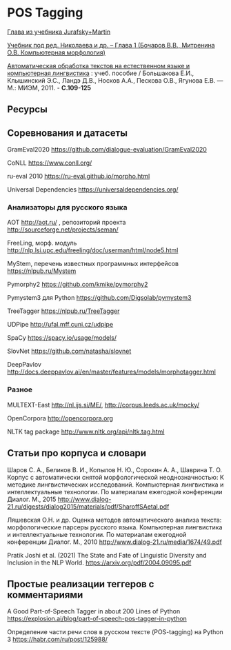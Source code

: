 # POS Tagging

[Глава из учебника Jurafsky+Martin](https://web.stanford.edu/~jurafsky/slp3/8.pdf)

[Учебник под ред. Николаева и др. – Глава 1 (Бочаров В.В., Митренина О.В.
Компьютерная морфология)](https://yadi.sk/i/_yC0vLUI2z9PFQ)

[Автоматическая обработка текстов на естественном языке и компьютерная
лингвистика](http://clschool.miem.edu.ru/uploads/swfupload/files/011a69a6f0c3a9c6291d6d375f12aa27e349cb67.pdf) : учеб. пособие / Большакова Е.И., Клышинский Э.С., Ландэ Д.В.,
Носков А.А., Пескова О.В., Ягунова Е.В. — М.: МИЭМ, 2011. - **C.109-125**

## Ресурсы

## Соревнования и датасеты

GramEval2020 https://github.com/dialogue-evaluation/GramEval2020

CoNLL https://www.conll.org/

ru-eval 2010 https://ru-eval.github.io/morpho.html

Universal Dependencies https://universaldependencies.org/

### Анализаторы для русского языка
АОТ http://aot.ru/ , репозиторий проекта http://sourceforge.net/projects/seman/

FreeLing, морф. модуль http://nlp.lsi.upc.edu/freeling/doc/userman/html/node5.html

MyStem, перечень известных программных интерфейсов https://nlpub.ru/Mystem

Pymorphy2 https://github.com/kmike/pymorphy2

Pymystem3 для Python https://github.com/Digsolab/pymystem3

TreeTagger https://nlpub.ru/TreeTagger

UDPipe http://ufal.mff.cuni.cz/udpipe

SpaCy https://spacy.io/usage/models/

SlovNet https://github.com/natasha/slovnet

DeepPavlov http://docs.deeppavlov.ai/en/master/features/models/morphotagger.html

### Разное

MULTEXT-East http://nl.ijs.si/ME/, http://corpus.leeds.ac.uk/mocky/

OpenCorpora http://opencorpora.org

NLTK tag package http://www.nltk.org/api/nltk.tag.html

## Статьи про корпуса и словари

Шаров С. А., Беликов В. И., Копылов Н. Ю., Сорокин А. А., Шаврина Т. О. Корпус с
автоматически снятой морфологической неоднозначностью: К методике
лингвистических исследований. Компьютерная лингвистика и интеллектуальные
технологии. По материалам ежегодной конференции Диалог. М., 2015
http://www.dialog-21.ru/digests/dialog2015/materials/pdf/SharoffSAetal.pdf

Ляшевская О.Н. и др. Оценка методов автоматического анализа текста:
морфологические парсеры русского языка. Компьютерная лингвистика и интеллектуальные
технологии. По материалам ежегодной конференции Диалог. М., 2010
http://www.dialog-21.ru/media/1674/49.pdf

Pratik Joshi et al. (2021) The State and Fate of Linguistic Diversity and Inclusion in the NLP World. https://arxiv.org/pdf/2004.09095.pdf

## Простые реализации теггеров с комментариями

A Good Part-of-Speech Tagger in about 200 Lines of Python https://explosion.ai/blog/part-of-speech-pos-tagger-in-python

Определение части речи слов в русском тексте (POS-tagging) на Python 3 https://habr.com/ru/post/125988/

 
